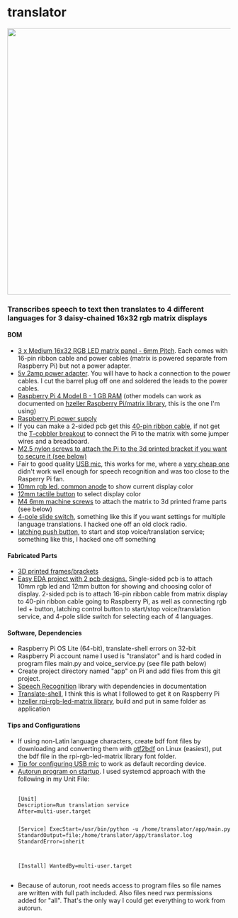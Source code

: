 # translator
<img src="20230910_131031.GIF" width="600">
<h3>Transcribes speech to text then translates to 4 different languages for 3 daisy-chained 16x32 rgb matrix displays</h3>
<h4>BOM</h4>
<ul>
  <li><a href="https://www.adafruit.com/product/420">3 x Medium 16x32 RGB LED matrix panel - 6mm Pitch</a>. Each comes with 16-pin ribbon cable and power cables (matrix is powered separate from Raspberry Pi) but not a power adapter. </li>
  <li><a href="https://www.adafruit.com/product/276">5v 2amp power adapter</a>. You will have to hack a connection to the power cables. I cut the barrel plug off one and soldered the leads to the power cables.
  <li><a href="https://www.adafruit.com/product/4295">Raspberry Pi 4 Model B - 1 GB RAM</a> (other models can work as documented on <a href="https://github.com/hzeller/rpi-rgb-led-matrix">hzeller Raspberry Pi/matrix library</a>, this is the one I'm using)</li>
  <li><a href="https://www.adafruit.com/product/4298">Raspberry Pi power supply</a>
  <li>If you can make a 2-sided pcb get this <a href="https://www.adafruit.com/product/1988">40-pin ribbon cable</a>, if not get the <a href="https://www.adafruit.com/product/1989">T-cobbler breakout</a> to connect the Pi to the matrix with some jumper wires and a breadboard.</li>
  <li><a href="https://www.adafruit.com/product/3658">M2.5 nylon screws to attach the Pi to the 3d printed bracket if you want to secure it (see below)</a></li>
  <li>Fair to good quality <a href="https://www.microcenter.com/product/645865/fifine-usb-microphone-%e2%80%93-k650">USB mic</a>, this works for me, where a <a href="https://www.adafruit.com/product/3367">very cheap one</a> didn't work well enough for speech recognition and was too close to the Rasperry Pi fan.</li>
  <li><a href="https://www.adafruit.com/product/848">10mm rgb led, common anode</a> to show current display color</li>
  <li><a href="https://www.adafruit.com/product/1010">12mm tactile button</a> to select display color</li>
  <li><a href="https://www.amazon.com/Phillips-Countersunk-Machine-Screws-100pcs/dp/B018RSV7GM/ref=sr_1_6?crid=1DPNAOIWURN82&keywords=m4+machine+screw+6mm&qid=1694360762&sprefix=m4+machine+screw+6mm%2Caps%2C96&sr=8-6">M4 6mm machine screws</a> to attach the matrix to 3d printed frame parts (see below)</li>
  <li><a href="https://www.amazon.com/uxcell-Position-Panel-Switch-Latching/dp/B01N11OG51/ref=sr_1_4?crid=MVILGR469TU7&keywords=4+throw+slide+switch&qid=1694359070&sprefix=4+throw+slide+switch%2Caps%2C98&sr=8-4">4-pole slide switch</a>, something like this if you want settings for multiple language translations. I hacked one off an old clock radio.</li>
  <li><a href="https://www.adafruit.com/product/1443">latching push button</a>, to start and stop voice/translation service; something like this, I hacked one off something</li>
</ul>
<h4>Fabricated Parts</h4>
<ul>
  <li><a href="https://www.tinkercad.com/things/iSzlixS7yKj-matrix-frame">3D printed frames/brackets</a></li>
  <li><a href="https://oshwlab.com/enauman/rgb-panel">Easy EDA project with 2 pcb designs.</a> Single-sided pcb is to attach 10mm rgb led and 12mm button for showing and choosing color of display. 2-sided pcb is to attach 16-pin ribbon cable from matrix display to 40-pin ribbon cable going to Raspberry Pi, as well as connecting rgb led + button, latching control button to start/stop voice/translation service, and 4-pole slide switch for selecting each of 4 languages.</li>
</ul>
<h4>Software, Dependencies</h4>
<ul>
<li>Raspberry Pi OS Lite (64-bit), translate-shell errors on 32-bit</li>
<li>Raspberry Pi account name I used is "translator" and is hard coded in program files main.py and voice_service.py (see file path below)</li>
<li>Create project directory named "app" on Pi and add files from this git project.</li>
<li><a href="https://pypi.org/project/SpeechRecognition/">Speech Recognition</a> library with dependencies in documentation</li>
<li><a href="https://lindevs.com/install-translate-shell-on-raspberry-pi/">Translate-shell</a>, I think this is what I followed to get it on Raspberry Pi</li>
<li><a href="https://github.com/hzeller/rpi-rgb-led-matrix/tree/master">hzeller rpi-rgb-led-matrix library</a>, build and put in same folder as application</li>
</ul>
<h4>Tips and Configurations</h4>
<ul>
<li>If using non-Latin language characters, create bdf font files by downloading and converting them with <a href="https://learn.adafruit.com/custom-fonts-for-pyportal-circuitpython-display/use-otf2bdf">otf2bdf</a> on Linux (easiest), put the bdf file in the rpi-rgb-led-matrix library font folder.</li>
<li><a href="https://learn.adafruit.com/usb-audio-cards-with-a-raspberry-pi/updating-alsa-config">Tip for configuring USB mic</a> to work as default recording device.</li>
<li><a href="https://learn.sparkfun.com/tutorials/how-to-run-a-raspberry-pi-program-on-startup#method-3-systemd">Autorun program on startup</a>. I used systemcd approach with the following in my Unit File:<br />
  <pre>
    <code>
[Unit]
Description=Run translation service
After=multi-user.target

[Service]
ExecStart=/usr/bin/python -u /home/translator/app/main.py
StandardOutput=file:/home/translator/app/translator.log
StandardError=inherit

[Install]
WantedBy=multi-user.target
    </code>
  </pre>
  </li>
  <li>Because of autorun, root needs access to program files so file names are written with full path included. Also files need rwx permissions added for "all". That's the only way I could get everything to work from autorun.</li>
  </ul>

